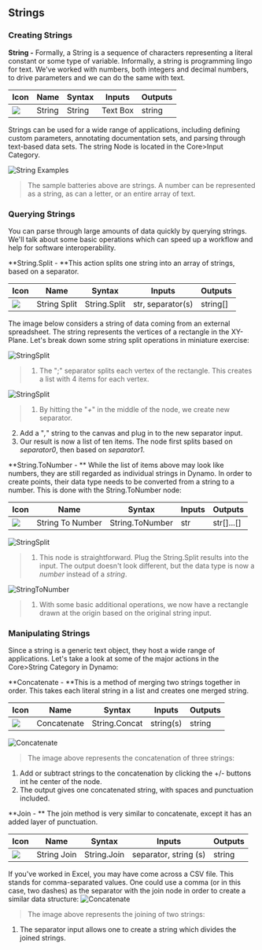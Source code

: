 ## Strings

### Creating Strings
**String -** Formally, a String is a sequence of characters representing a literal constant or some type of variable. Informally, a string is programming lingo for text.  We've worked with numbers, both integers and decimal numbers, to drive parameters and we can do the same with text.

| Icon | Name | Syntax| Inputs | Outputs |
| --- | --- | --- | --- | --- |
| ![](../images/icons/Dynamo-Nodes-StringInput-Large.png) | String | String | Text Box | string |


Strings can be used for a wide range of applications, including defining custom parameters, annotating documentation sets, and parsing through text-based data sets. The string Node is located in the Core>Input Category.


![String Examples](images/4-4/4-4-1-005.png)
> The sample batteries above are strings.  A number can be represented as a string, as can a letter, or an entire array of text.

### Querying Strings
You can parse through large amounts of data quickly by querying strings.  We'll talk about some basic operations which can speed up a workflow and help for software interoperability.

**String.Split - **This action splits one string into an array of strings, based on a separator.

| Icon | Name | Syntax| Inputs | Outputs |
| --- | --- | --- | --- | --- |
| ![](../images/icons/DSCore-String-Split-Large.png) | String Split | String.Split | str, separator(s) | string[] |

The image below considers a string of data coming from an external spreadsheet.  The string represents the vertices of a rectangle in the XY-Plane.  Let's break down some string split operations in miniature exercise:

![StringSplit](images/4-4/4-4-1-001.png)
> 1. The ";" separator splits each vertex of the rectangle. This creates a list with 4 items for each vertex.

![StringSplit](images/4-4/4-4-1-003.png)
> 1. By hitting the "*+*" in the middle of the node, we create new separator.
2. Add a "*,*" string to the canvas and plug in to the new separator input.
3. Our result is now a list of ten items. The node first splits based on *separator0*, then based on *separator1*.

**String.ToNumber - ** While the list of items above may look like numbers, they are still regarded as individual strings in Dynamo.  In order to create points, their data type needs to be converted from a string to a number.  This is done with the String.ToNumber node:

| Icon | Name | Syntax| Inputs | Outputs |
| --- | --- | --- | --- | --- |
| ![](../images/icons/DSCore-String-ToNumber-Large.png) | String To Number | String.ToNumber | str | str[]...[] |

![StringSplit](images/4-4/4-4-1-002.png)
> 1. This node is straightforward.  Plug the String.Split results into the input.  The output doesn't look different, but the data type is now a *number* instead of a *string*.

![StringToNumber](images/4-4/4-4-1-004.png)
> 1. With some basic additional operations, we now have a rectangle drawn at the origin based on the original string input.

### Manipulating Strings
Since a string is a generic text object, they host a wide range of applications.  Let's take a look at some of the major actions in the Core>String Category in Dynamo:


**Concatenate - **This is a method of merging two strings together in order. This takes each literal string in a list and creates one merged string.

| Icon | Name | Syntax| Inputs | Outputs |
| --- | --- | --- | --- | --- |
| ![](../images/icons/DSCore-String-Concat-Large.png) | Concatenate | String.Concat | string(s) | string |

![Concatenate](images/4-4/4-4-1-007.png)
> The image above represents the concatenation of three strings:
1. Add or subtract strings to the concatenation by clicking the +/- buttons int he center of the node.
2. The output gives one concatenated string, with spaces and punctuation included.

**Join - ** The join method is very similar to concatenate, except it has an added layer of punctuation.

| Icon | Name | Syntax| Inputs | Outputs |
| --- | --- | --- | --- | --- |
| ![](../images/icons/DSCore-String-Join-Large.png) | String Join | String.Join | separator, string (s) | string |

If you've worked in Excel, you may have come across a CSV file.  This stands for comma-separated values.  One could use a comma (or in this case, two dashes) as the separator with the join node in order to create a similar data structure:
![Concatenate](images/4-4/4-4-1-006.png)
> The image above represents the joining of two strings:
1. The separator input allows one to create a string which divides the joined strings.
